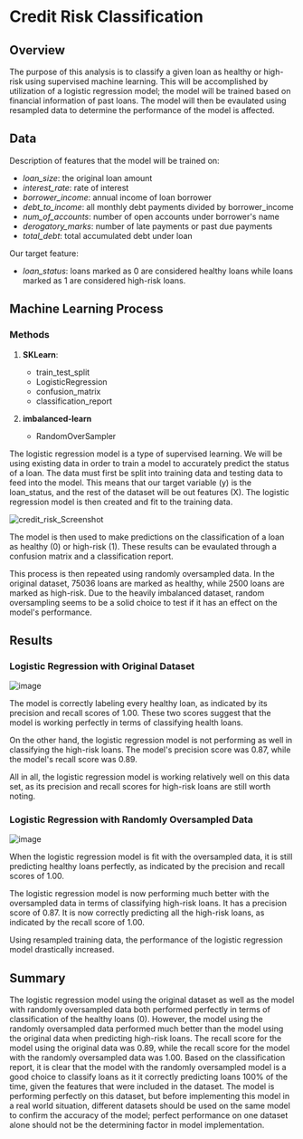 # Credit Risk Classification

## Overview
The purpose of this analysis is to classify a given loan as healthy or high-risk using supervised machine learning. This will be accomplished by utilization of a logistic regression model; the model will be trained based on financial information of past loans. The model will then be evaulated using resampled data to determine the performance of the model is affected. 

## Data
Description of features that the model will be trained on:
* _loan_size_: the original loan amount
* _interest_rate_: rate of interest 
* _borrower_income_: annual income of loan borrower
* _debt_to_income_: all monthly debt payments divided by borrower_income
* _num_of_accounts_: number of open accounts under borrower's name
* _derogatory_marks_: number of late payments or past due payments
* _total_debt_: total accumulated debt under loan

Our target feature:
* _loan_status_: loans marked as 0 are considered healthy loans while loans marked as 1 are considered high-risk loans.

## Machine Learning Process
### Methods
1. **SKLearn**: 
    * train_test_split
    * LogisticRegression
    * confusion_matrix
    * classification_report

2. **imbalanced-learn**
    * RandomOverSampler

The logistic regression model is a type of supervised learning. We will be using existing data in order to train a model to accurately predict the status of a loan. The data must first be split into training data and testing data to feed into the model. This means that our target variable (y) is the loan_status, and the rest of the dataset will be out features (X). The logistic regression model is then created and fit to the training data.

![credit_risk_Screenshot](https://user-images.githubusercontent.com/114107454/235744288-507ac467-63a9-4ec3-b0c5-c4f5c1a07d15.jpg)

The model is then used to make predictions on the classification of a loan as healthy (0) or high-risk (1). These results can be evaulated through a confusion matrix and a classification report. 

This process is then repeated using randomly oversampled data. In the original dataset, 75036 loans are marked as healthy, while 2500 loans are marked as high-risk. Due to the heavily imbalanced dataset, random oversampling seems to be a solid choice to test if it has an effect on the model's performance.


## Results
### Logistic Regression with Original Dataset
![image](https://user-images.githubusercontent.com/114107454/235751252-cf808db9-d5a0-43bc-9b42-9d14b16b0e17.png)

The model is correctly labeling every healthy loan, as indicated by its precision and recall scores of 1.00. These two scores suggest that the model is working perfectly in terms of classifying health loans. 

On the other hand, the logistic regression model is not performing as well in classifying the high-risk loans. The model's precision score was 0.87, while the model's recall score was 0.89. 

All in all, the logistic regression model is working relatively well on this data set, as its precision and recall scores for high-risk loans are still worth noting.

### Logistic Regression with Randomly Oversampled Data
![image](https://user-images.githubusercontent.com/114107454/235751159-8a19c164-ab84-43cc-b8e2-ef2682a4cbf8.png)

When the logistic regression model is fit with the oversampled data, it is still predicting healthy loans perfectly, as indicated by the precision and recall scores of 1.00. 

The logistic regression model is now performing much better with the oversampled data in terms of classifying high-risk loans. It has a precision score of 0.87. It is now correctly predicting all the high-risk loans, as indicated by the recall score of 1.00.

Using resampled training data, the performance of the logistic regression model drastically increased.

## Summary
The logistic regression model using the original dataset as well as the model with randomly oversampled data both performed perfectly in terms of classification of the healthy loans (0). However, the model using the randomly oversampled data performed much better than the model using the original data when predicting high-risk loans. 
The recall score for the model using the original data was 0.89, while the recall score for the model with the randomly oversampled data was 1.00. Based on the classification report, it is clear that the model with the randomly oversampled model is a good choice to classify loans as it it correctly predicting loans 100% of the time, given the features that were included in the dataset. 
The model is performing perfectly on this dataset, but before implementing this model in a real world situation, different datasets should be used on the same model to confirm the accuracy of the model; perfect performance on one dataset alone should not be the determining factor in model implementation.
